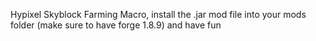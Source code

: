 Hypixel Skyblock Farming Macro, install the .jar mod file into your mods folder (make sure to have forge 1.8.9) and have fun


